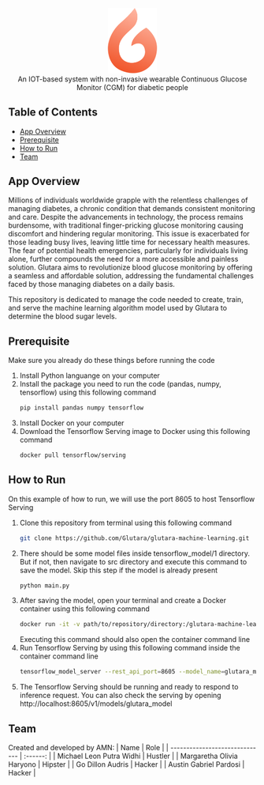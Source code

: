 <div align="center"><img src = "assets/glutara.png" width = 20% height= 20%></div>

<div align="center">
An IOT-based system with non-invasive wearable Continuous Glucose Monitor (CGM) for diabetic people
</div>

## Table of Contents

- [App Overview](#app-overview)
- [Prerequisite](#prerequisite)
- [How to Run](#how-to-run)
- [Team](#team)

## App Overview
Millions of individuals worldwide grapple with the relentless challenges of managing diabetes, a chronic condition that demands consistent monitoring and care. Despite the advancements in technology, the process remains burdensome, with traditional finger-pricking glucose monitoring causing discomfort and hindering regular monitoring. This issue is exacerbated for those leading busy lives, leaving little time for necessary health measures. The fear of potential health emergencies, particularly for individuals living alone, further
compounds the need for a more accessible and painless solution. Glutara aims to revolutionize
blood glucose monitoring by offering a seamless and affordable solution, addressing the
fundamental challenges faced by those managing diabetes on a daily basis.

This repository is dedicated to manage the code needed to create, train, and serve the machine learning algorithm model used by Glutara to determine the blood sugar levels.

## Prerequisite
Make sure you already do these things before running the code
1. Install Python languange on your computer
2. Install the package you need to run the code (pandas, numpy, tensorflow) using this following command
    ``` bash
    pip install pandas numpy tensorflow
    ```
3. Install Docker on your computer
4. Download the Tensorflow Serving image to Docker using this following command
    ``` bash
    docker pull tensorflow/serving
    ```

## How to Run
On this example of how to run, we will use the port 8605 to host Tensorflow Serving 
1. Clone this repository from terminal using this following command
    ``` bash
    git clone https://github.com/Glutara/glutara-machine-learning.git
    ```
2. There should be some model files inside tensorflow_model/1 directory. But if not, then navigate to src directory and execute this command to save the model. Skip this step if the model is already present
    ``` bash
    python main.py
    ```
3. After saving the model, open your terminal and create a Docker container using this following command
    ``` bash
    docker run -it -v path/to/repository/directory:/glutara-machine-learning -p 8605:8605 --entrypoint /bin/bash tensorflow/serving
    ```
    Executing this command should also open the container command line
4. Run Tensorflow Serving by using this following command inside the container command line
    ``` bash
    tensorflow_model_server --rest_api_port=8605 --model_name=glutara_model --model_base_path=/glutara-machine-learning/tensorflow_model
    ```
5. The Tensorflow Serving should be running and ready to respond to inference request. You can also check the serving by opening
   http://localhost:8605/v1/models/glutara_model

## Team

Created and developed by AMN:
| Name                           |   Role   |
| ------------------------------ | :------: |
| Michael Leon Putra Widhi       | Hustler  |
| Margaretha Olivia Haryono      | Hipster  |
| Go Dillon Audris               | Hacker   |
| Austin Gabriel Pardosi         | Hacker   |